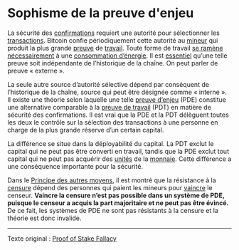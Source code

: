 Sophisme de la preuve d'enjeu
=============================

La sécurité des [confirmations](ch101-glossary.md#confirmation) requiert une autorité pour sélectionner les [transactions](ch101-glossary.md#transaction). Bitcoin confie périodiquement cette autorité au [mineur](ch101-glossary.md#mineur) qui produit la plus grande [preuve](ch101-glossary.md#preuve) de [travail](ch101-glossary.md#travail). Toute forme de travail [se ramène nécessairement](ch070-proof-of-memory-fallacy.md) à une [consommation d’énergie](ch053-energy-waste-fallacy.md). Il est [essentiel](ch028-censorship-resistance-property.md) qu’une telle preuve soit indépendante de l’historique de la chaîne. On peut parler de preuve « externe ».

La seule autre source d’autorité sélective dépend par conséquent de l’historique de la chaîne, source qui peut être désignée comme « interne ». Il existe une théorie selon laquelle une telle [preuve d’enjeu](https://fr.wikipedia.org/wiki/Preuve_d%27enjeu) (PDE) constitue une alternative comparable à la [preuve de travail](ch101-glossary.md#preuve-de-travail) (PDT) en matière de sécurité des confirmations. Il est vrai que la PDE et la PDT délèguent toutes les deux le contrôle sur la sélection des transactions à une personne en charge de la plus grande réserve d’un certain capital.

La différence se situe dans la déployabilité du capital. La PDT exclut le capital qui ne peut pas être converti en travail, tandis que la PDE exclut tout capital qui ne peut pas acquérir des [unités](ch101-glossary.md#unité) de la [monnaie](ch101-glossary.md#monnaie). Cette différence a une conséquence importante pour la sécurité.

Dans le [Principe des autres moyens](ch014-other-means-principle.md), il est montré que la résistance à la [censure](ch101-glossary.md#censure) dépend des personnes qui paient les mineurs pour [vaincre](ch101-glossary.md#pouvoir) le censeur. **Vaincre la censure n’est pas possible dans un système de PDE, puisque le censeur a acquis la part majoritaire et ne peut pas être évincé.** De ce fait, les systèmes de PDE ne sont pas résistants à la censure et la théorie est donc invalide.

---

Texte original : [Proof of Stake Fallacy](https://github.com/libbitcoin/libbitcoin-system/wiki/Proof-of-Stake-Fallacy)